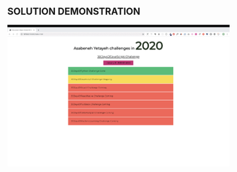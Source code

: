 
## SOLUTION DEMONSTRATION

![GIF DEMO](https://github.com/Adedeji-Taiwo/30-Days-of-JavaScript-Challenge-Project-Exercises/blob/main/DAY%2021%20EXERCISE-%20MINI%20PROJECT%201/dom_min_project_challenge_info_day_1.1.gif)
